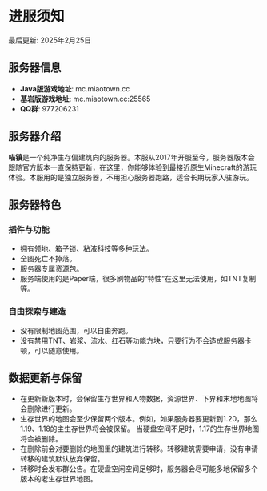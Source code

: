 # 进服须知

最后更新: 2025年2月25日


## 服务器信息

- **Java版游戏地址**: mc.miaotown.cc
- **基岩版游戏地址**: mc.miaotown.cc:25565
- **QQ群**: 977206231


## 服务器介绍

**喵镇**是一个纯净生存偏建筑向的服务器。本服从2017年开服至今，服务器版本会跟随官方版本一直保持更新，在这里，你能够体验到最接近原生Minecraft的游玩体验。本服用的是独立服务器，不用担心服务器跑路，适合长期玩家入驻游玩。


## 服务器特色

### 插件与功能

- 拥有领地、箱子锁、粘液科技等多种玩法。
- 全图死亡不掉落。
- 服务器专属资源包。
- 服务端使用的是Paper端，很多刷物品的“特性”在这里无法使用，如TNT复制等。

### 自由探索与建造

- 没有限制地图范围，可以自由奔跑。
- 没有禁用TNT、岩浆、流水、红石等功能方块，只要行为不会造成服务器卡顿，可以随意使用。


## 数据更新与保留

- 在更新新版本时，会保留生存世界和人物数据，资源世界、下界和末地地图将会删除进行更新。
- 生存世界的地图会至少保留两个版本。例如，如果服务器要更新到1.20，那么1.19、1.18的主生存世界将会被保留。 当硬盘空间不足时，1.17的生存世界地图将会被删除。
- 在删除前会对要删除的地图里的建筑进行转移。转移建筑需要申请，没有申请转移的建筑默认放弃保留。
- 转移时会发布群公告。在硬盘空闲空间足够时，服务器会尽可能多地保留多个版本的老生存世界地图。
